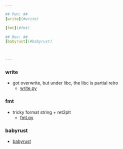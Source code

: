 ```yaml
---

## Pwn: ##
[write](#write)

[fmt](#fmt)

## Rev: ##
[babyrust](#babyrust)



---
```


### write
 - got overwrite, but under libc, the libc is partial relro
   * [write.py](./write.py)


### fmt
 - tricky format string + ret2plt
   * [fmt.py](./fmt.py)


### babyrust
  * [babyrust](./babyrust)



